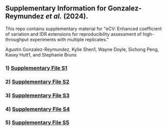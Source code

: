## Supplementary Information for Gonzalez-Reymundez *et al.* (2024).

This repo contains supplementary material for "eCV: Enhanced coefficient of variation and IDR extensions for reproducibility assessment of high-throughput experiments with multiple replicates."

Agustin Gonzalez-Reymundez, Kylie Shen1, Wayne Doyle, Sichong Peng, Kasey Hutt1, and Stephanie Bruns

### 1) [Supplementary File S1](https://github.com/eclipsebio/eCV_paper/blob/main/inst/supplementary_file_S1.pdf)

### 2) [Supplementary File S2](https://github.com/eclipsebio/eCV_paper/blob/main/inst/supplementary_file_S2.pdf)

### 3) [Supplementary File S3](https://github.com/eclipsebio/eCV_paper/blob/master/inst/supplementary_file_S3.pdf)

### 4) [Supplementary File S4](https://github.com/eclipsebio/eCV_paper/blob/main/inst/supplementary_file_S4.pdf)

### 5) [Supplementary File S5](https://github.com/eclipsebio/eCV_paper/blob/main/inst/supplementary_file_S5.pdf)
